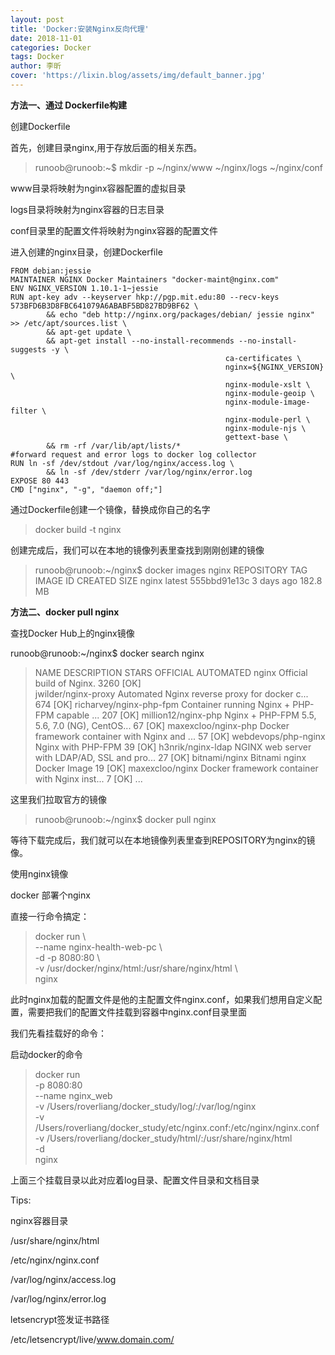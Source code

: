 ```yaml
---
layout: post
title: 'Docker:安装Nginx反向代理'
date: 2018-11-01
categories: Docker
tags: Docker
author: 李昕
cover: 'https://lixin.blog/assets/img/default_banner.jpg'
---
```


**方法一、通过 Dockerfile构建**

创建Dockerfile

首先，创建目录nginx,用于存放后面的相关东西。

>runoob@runoob:~$ mkdir -p ~/nginx/www ~/nginx/logs ~/nginx/conf

www目录将映射为nginx容器配置的虚拟目录

logs目录将映射为nginx容器的日志目录

conf目录里的配置文件将映射为nginx容器的配置文件

进入创建的nginx目录，创建Dockerfile

```
FROM debian:jessie
MAINTAINER NGINX Docker Maintainers "docker-maint@nginx.com"
ENV NGINX_VERSION 1.10.1-1~jessie
RUN apt-key adv --keyserver hkp://pgp.mit.edu:80 --recv-keys  573BFD6B3D8FBC641079A6ABABF5BD827BD9BF62 \
        && echo "deb http://nginx.org/packages/debian/ jessie nginx" >> /etc/apt/sources.list \
        && apt-get update \
        && apt-get install --no-install-recommends --no-install-suggests -y \
                                                ca-certificates \
                                                nginx=${NGINX_VERSION} \
                                                nginx-module-xslt \
                                                nginx-module-geoip \
                                                nginx-module-image-filter \
                                                nginx-module-perl \
                                                nginx-module-njs \
                                                gettext-base \
        && rm -rf /var/lib/apt/lists/*
#forward request and error logs to docker log collector
RUN ln -sf /dev/stdout /var/log/nginx/access.log \
        && ln -sf /dev/stderr /var/log/nginx/error.log
EXPOSE 80 443
CMD ["nginx", "-g", "daemon off;"]
```

通过Dockerfile创建一个镜像，替换成你自己的名字

>docker build -t nginx

创建完成后，我们可以在本地的镜像列表里查找到刚刚创建的镜像

>runoob@runoob:~/nginx$ docker images nginx
>REPOSITORY          TAG                 IMAGE ID            CREATED             SIZE
>nginx               latest              555bbd91e13c        3 days ago          182.8 MB
 
**方法二、docker pull nginx**

查找Docker Hub上的nginx镜像

runoob@runoob:~/nginx$ docker search nginx

>NAME                      DESCRIPTION                                     STARS     OFFICIAL   AUTOMATED
nginx                     Official build of Nginx.                        3260      [OK]      
jwilder/nginx-proxy       Automated Nginx reverse proxy for docker c...   674                  [OK]
richarvey/nginx-php-fpm   Container running Nginx + PHP-FPM capable ...   207                  [OK]
million12/nginx-php       Nginx + PHP-FPM 5.5, 5.6, 7.0 (NG), CentOS...   67                   [OK]
maxexcloo/nginx-php       Docker framework container with Nginx and ...   57                   [OK]
webdevops/php-nginx       Nginx with PHP-FPM                              39                   [OK]
h3nrik/nginx-ldap         NGINX web server with LDAP/AD, SSL and pro...   27                   [OK]
bitnami/nginx             Bitnami nginx Docker Image                      19                   [OK]
maxexcloo/nginx           Docker framework container with Nginx inst...   7                    [OK]
...

这里我们拉取官方的镜像

>runoob@runoob:~/nginx$ docker pull nginx

等待下载完成后，我们就可以在本地镜像列表里查到REPOSITORY为nginx的镜像。
 
使用nginx镜像

docker 部署个nginx

直接一行命令搞定：

>docker run \  
--name nginx-health-web-pc \  
  -d -p 8080:80 \  
  -v /usr/docker/nginx/html:/usr/share/nginx/html \  
  nginx  


此时nginx加载的配置文件是他的主配置文件nginx.conf，如果我们想用自定义配置，需要把我们的配置文件挂载到容器中nginx.conf目录里面
 
我们先看挂载好的命令：


 启动docker的命令
>docker run \
-p 8080:80 \
--name nginx_web \
-v /Users/roverliang/docker_study/log/:/var/log/nginx \
-v /Users/roverliang/docker_study/etc/nginx.conf:/etc/nginx/nginx.conf \
-v /Users/roverliang/docker_study/html/:/usr/share/nginx/html \
-d \
nginx 

上面三个挂载目录以此对应着log目录、配置文件目录和文档目录

Tips:
 
nginx容器目录

/usr/share/nginx/html

/etc/nginx/nginx.conf

/var/log/nginx/access.log

/var/log/nginx/error.log

letsencrypt签发证书路径

/etc/letsencrypt/live/www.domain.com/  